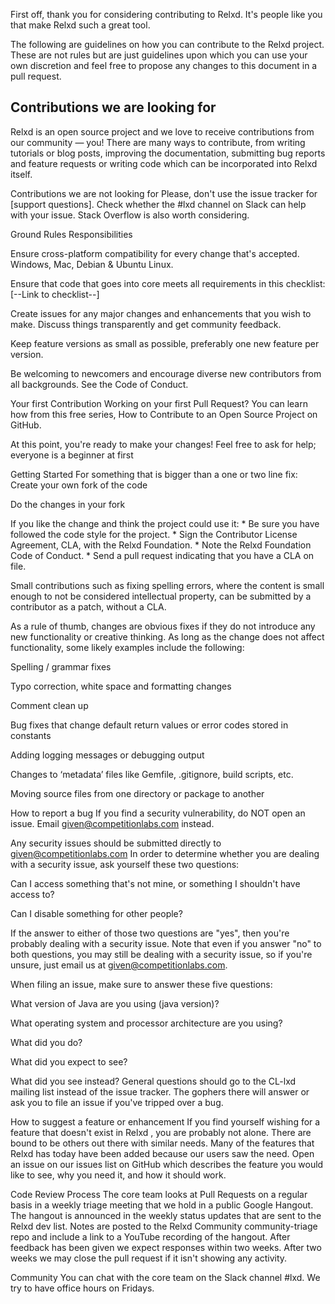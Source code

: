 First off, thank you for considering contributing to Relxd. It's people like you that make Relxd such a great tool.

The following are guidelines on how you can contribute to the Relxd project. These are not rules but are just guidelines upon which you can use your own discretion and feel free to propose any changes to this document in a pull request.

## Contributions we are looking for
Relxd is an open source project and we love to receive contributions from our community — you! There are many ways to contribute, from writing tutorials or blog posts, improving the documentation, submitting bug reports and feature requests or writing code which can be incorporated into Relxd itself.

 Contributions we are not looking for
Please, don't use the issue tracker for [support questions]. Check whether the #lxd channel on Slack can help with your issue. Stack Overflow is also worth considering.

 Ground Rules
Responsibilities

Ensure cross-platform compatibility for every change that's accepted. Windows, Mac, Debian & Ubuntu Linux.

Ensure that code that goes into core meets all requirements in this checklist:[--Link to checklist--]

Create issues for any major changes and enhancements that you wish to make. Discuss things transparently and get community feedback.

Keep feature versions as small as possible, preferably one new feature per version.

Be welcoming to newcomers and encourage diverse new contributors from all backgrounds. See the Code of Conduct.

Your first Contribution
Working on your first Pull Request? You can learn how from this free series, How to Contribute to an Open Source Project on GitHub.

At this point, you're ready to make your changes! Feel free to ask for help; everyone is a beginner at first 

 Getting Started
For something that is bigger than a one or two line fix:
Create your own fork of the code

Do the changes in your fork

If you like the change and think the project could use it: * Be sure you have followed the code style for the project. * Sign the Contributor License Agreement, CLA, with the Relxd Foundation. * Note the Relxd Foundation Code of Conduct. * Send a pull request indicating that you have a CLA on file.

Small contributions such as fixing spelling errors, where the content is small enough to not be considered intellectual property, can be submitted by a contributor as a patch, without a CLA.

As a rule of thumb, changes are obvious fixes if they do not introduce any new functionality or creative thinking. As long as the change does not affect functionality, some likely examples include the following:

Spelling / grammar fixes

Typo correction, white space and formatting changes

Comment clean up

Bug fixes that change default return values or error codes stored in constants

Adding logging messages or debugging output

Changes to ‘metadata’ files like Gemfile, .gitignore, build scripts, etc.

Moving source files from one directory or package to another

How to report a bug
If you find a security vulnerability, do NOT open an issue. Email given@competitionlabs.com instead.

Any security issues should be submitted directly to given@competitionlabs.com In order to determine whether you are dealing with a security issue, ask yourself these two questions:

Can I access something that's not mine, or something I shouldn't have access to?

Can I disable something for other people?

If the answer to either of those two questions are "yes", then you're probably dealing with a security issue. Note that even if you answer "no" to both questions, you may still be dealing with a security issue, so if you're unsure, just email us at given@competitionlabs.com.

 

When filing an issue, make sure to answer these five questions:

What version of Java are you using (java version)?

What operating system and processor architecture are you using?

What did you do?

What did you expect to see?

What did you see instead? General questions should go to the CL-lxd mailing list instead of the issue tracker. The gophers there will answer or ask you to file an issue if you've tripped over a bug.

How to suggest a feature or enhancement
If you find yourself wishing for a feature that doesn't exist in Relxd , you are probably not alone. There are bound to be others out there with similar needs. Many of the features that Relxd has today have been added because our users saw the need. Open an issue on our issues list on GitHub which describes the feature you would like to see, why you need it, and how it should work.

 Code Review Process
The core team looks at Pull Requests on a regular basis in a weekly triage meeting that we hold in a public Google Hangout. The hangout is announced in the weekly status updates that are sent to the Relxd dev list. Notes are posted to the Relxd Community community-triage repo and include a link to a YouTube recording of the hangout. After feedback has been given we expect responses within two weeks. After two weeks we may close the pull request if it isn't showing any activity.

 Community
You can chat with the core team on the Slack channel #lxd. We try to have office hours on Fridays.
